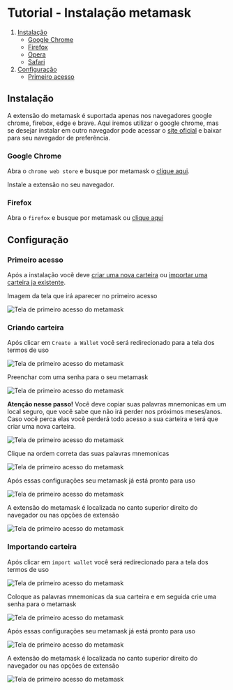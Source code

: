 # Tutorial - Instalação metamask

1. [Instalação](#instalação)
   - [Google Chrome](#google-chrome)
   - [Firefox](#firefox)
   - [Opera](#opera)
   - [Safari](#safari)
2. [Configuração](#configuração)
   - [Primeiro acesso](#primeiro-acesso)

## Instalação

A extensão do metamask é suportada apenas nos navegadores google chrome, firebox, edge e brave. Aqui iremos utilizar o google chrome, mas se desejar instalar em outro navegador pode acessar o [site oficial](https://metamask.io/download.html) e baixar para seu navegador de preferência.

### Google Chrome

Abra o `chrome web store` e busque por metamask o [clique aqui](https://chrome.google.com/webstore/detail/metamask/nkbihfbeogaeaoehlefnkodbefgpgknn?hl=pt-BR).

Instale a extensão no seu navegador.

### Firefox

Abra o `firefox` e busque por metamask ou [clique aqui](https://addons.mozilla.org/pt-BR/firefox/addon/ether-metamask/)

## Configuração

### Primeiro acesso

Após a instalação vocẽ deve [criar uma nova carteira](#criando-carteira) ou [importar uma carteira ja existente](#importando-carteira).

Imagem da tela que irá aparecer no primeiro acesso

![Tela de primeiro acesso do metamask](./img/primeiro-acesso-metamask.png)

### Criando carteira

Após clicar em `Create a Wallet` você será redirecionado para a tela dos termos de uso

![Tela de primeiro acesso do metamask](./img/termos-metamask.png)

Preenchar com uma senha para o seu metamask

![Tela de primeiro acesso do metamask](./img/nova-carteira-form.png)

**Atenção nesse passo!** Você deve copiar suas palavras mnemonicas em um local seguro, que você sabe que não irá perder nos próximos meses/anos. Caso você perca elas você perderá todo acesso a sua carteira e terá que criar uma nova carteira.

![Tela de primeiro acesso do metamask](./img/nova-carteira-mnemonica.png)

Clique na ordem correta das suas palavras mnemonicas

![Tela de primeiro acesso do metamask](./img/nova-carteira-confirmar-palavra.png)

Após essas configurações seu metamask já está pronto para uso

![Tela de primeiro acesso do metamask](./img/importacao-sucesso.png)

A extensão do metamask é localizada no canto superior direito do navegador ou nas opções de extensão

![Tela de primeiro acesso do metamask](./img/icon-metamask.png)

### Importando carteira

Após clicar em `import wallet` você será redirecionado para a tela dos termos de uso

![Tela de primeiro acesso do metamask](./img/termos-metamask.png)

Coloque as palavras mnemonicas da sua carteira e em seguida crie uma senha para o metamask

![Tela de primeiro acesso do metamask](./img/importando-carteira.png)

Após essas configurações seu metamask já está pronto para uso

![Tela de primeiro acesso do metamask](./img/importacao-sucesso.png)

A extensão do metamask é localizada no canto superior direito do navegador ou nas opções de extensão

![Tela de primeiro acesso do metamask](./img/icon-metamask.png)
